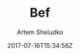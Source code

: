 ---
title: "Bef"
github: https://github.com/artemsheludko/bef
demo: https://artemsheludko.github.io/bef/
author: Artem Sheludko

ssg:
  - Jekyll
cms:
  - No Cms
date: 2017-07-16T15:34:56Z
github_branch: master
description: "Bef is a responsive jekyll theme https://artemsheludko.github.io/bef/"
stale: false
---